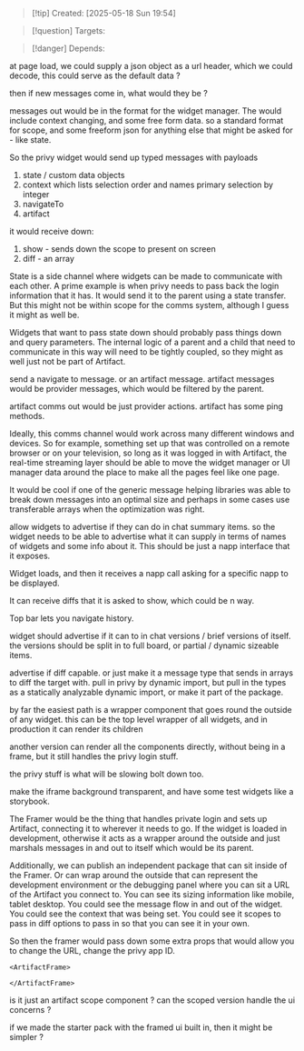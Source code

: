 
>[!tip] Created: [2025-05-18 Sun 19:54]

>[!question] Targets: 

>[!danger] Depends: 

at page load, we could supply a json object as a url header, which we could decode, this could serve as the default data ?

then if new messages come in, what would they be ?

messages out would be in the format for the widget manager.
The would include context changing, and some free form data.
so a standard format for scope, and some freeform json for anything else that might be asked for - like state.

So the privy widget would send up typed messages with payloads
1. state / custom data objects
2. context which lists selection order and names primary selection by integer
3. navigateTo
4. artifact

it would receive down:
1. show - sends down the scope to present on screen
2. diff - an array  

State is a side channel where widgets can be made to communicate with each other. A prime example is when privy needs to pass back the login information that it has. It would send it to the parent using a state transfer. 
But this might not be within scope for the comms system, although I guess it might as well be. 

Widgets that want to pass state down should probably pass things down and query parameters. The internal logic of a parent and a child that need to communicate in this way will need to be tightly coupled, so they might as well just not be part of Artifact. 

send a navigate to message.
or an artifact message.
artifact messages would be provider messages, which would be filtered by the parent.

artifact comms out would be just provider actions.
artifact has some ping methods.

Ideally, this comms channel would work across many different windows and devices. So for example, something set up that was controlled on a remote browser or on your television, so long as it was logged in with Artifact, the real-time streaming layer should be able to move the widget manager or UI manager data around the place to make all the pages feel like one page.

It would be cool if one of the generic message helping libraries was able to break down messages into an optimal size and perhaps in some cases use transferable arrays when the optimization was right. 

allow widgets to advertise if they can do in chat summary items.
so the widget needs to be able to advertise what it can supply in terms of names of widgets and some info about it.
This should be just a napp interface that it exposes.

Widget loads, and then it receives a napp call asking for a specific napp to be displayed.

It can receive diffs that it is asked to show, which could be n way.

Top bar lets you navigate history.

widget should advertise if it can to in chat versions / brief versions of itself.
the versions should be split in to full board, or partial / dynamic sizeable items.

advertise if diff capable.  or just make it a message type that sends in arrays to diff the target with.
pull in privy by dynamic import, but pull in the types as a statically analyzable dynamic import, or make it part of the package.

by far the easiest path is a wrapper component that goes round the outside of any widget. 
this can be the top level wrapper of all widgets, and in production it can render its children

another version can render all the components directly, without being in a frame, but it still handles the privy login stuff.

the privy stuff is what will be slowing bolt down too.

make the iframe background transparent, and have some test widgets like a storybook.

The Framer would be the thing that handles private login and sets up Artifact, connecting it to wherever it needs to go. If the widget is loaded in development, otherwise it acts as a wrapper around the outside and just marshals messages in and out to itself which would be its parent. 

Additionally, we can publish an independent package that can sit inside of the Framer. Or can wrap around the outside that can represent the development environment or the debugging panel where you can sit a URL of the Artifact you connect to. You can see its sizing information like mobile, tablet desktop. You could see the message flow in and out of the widget. You could see the context that was being set. You could see it scopes to pass in diff options to pass in so that you can see it in your own. 

So then the framer would pass down some extra props that would allow you to change the URL, change the privy app ID. 

```tsx
<ArtifactFrame>
	
</ArtifactFrame>
```

is it just an artifact scope component ?
can the scoped version handle the ui concerns ?

if we made the starter pack with the framed ui built in, then it might be simpler ?
